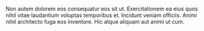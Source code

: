 Non autem dolorem eos consequatur eos sit ut. Exercitationem ea eius quos nihil vitae laudantium voluptas temporibus et. Incidunt veniam officiis. Animi nihil architecto fuga eos inventore. Hic atque aliquam aut animi ut cum.